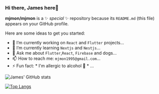 ### Hi there, James here👋


**mjmon/mjmon** is a ✨ _special_ ✨ repository because its `README.md` (this file) appears on your GitHub profile.

Here are some ideas to get you started:

- 🔭 I’m currently working on `React` and `Flutter` projects...
- 🌱 I’m currently learning `Nextjs` and `Nestjs`...
- 💬 Ask me about `Flutter`,`React`, `Firebase` and dogs...
- 📫 How to reach me: `mjmon1995@gmail.com`...
- ⚡ Fun fact: * I'm allergic to alcohol 🍺 * ...


![James' GitHub stats](https://github-readme-stats.vercel.app/api?username=mjmon&show_icons=true&theme=gruvbox)

[![Top Langs](https://github-readme-stats.vercel.app/api/top-langs/?username=mjmon&layout=donut)](https://github.com/mjmon/github-readme-stats)
